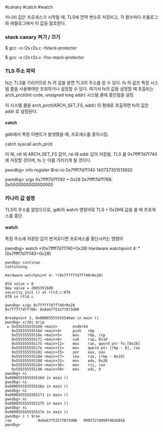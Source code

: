 #canary #catch #watch 

카나리 값은 프로세스가 시작될 때, TLS에 전역 변수로 저장되고, 각 함수마다 프롤로그와 에필로그에서 이 값을 참조한다.

### stack canary 켜기 / 끄기

$ gcc -o r2s r2s.c -fstack-protector

$ gcc -o r2s r2s.c -fno-stack-protector

### TLS 주소 파악

fs는 TLS를 가리키므로 fs 의 값을 알면 TLS의 주소를 알 수 있다.
fs 의 값은 특정 시스템 콜을 사용해야만 조회하거나 설정할 수 있다.
여기서 fs의 값을 설정할 때 호출되는 arch_prctl(int code, unsigned long addr) 시스템 콜에 중단점을 설정

이 시스템 콜을 arch_prctl(ARCH_SET_FS, addr) 의 형태로 호출하면 fs의 값은 addr 로 설정된다.

#### catch
gdb에서 특정 이벤트가 발생했을 때, 프로세스를 중지시킴.

catch syscall arch_prctl

이 때, rdi 에 ARCH_SET_FS 값이,
rsi 에 addr 값이 저장됨.
TLS 를 0x7ffff7d7f740 에 저장할 것이며, fs 는 이를 가리키게 될 것이다.

pwndbg> info register $rsi
rsi 0x7ffff7d7f740 140737351513920

pwndbg> x/gx 0x7ffff7d7f740 + 0x28
0x7ffff7d7f768: 0x0000000000000000

### 카나리 값 설정
TLS의 주소를 알았으므로, gdb의 watch 명령어로 TLS + 0x28에 값을 쓸 때 프로세스를 중단.

#### watch
특정 주소에 저장된 값이 변겨오디면 프로세스를 중단시키는 명령어

pwndbg> watch *(0x7ffff7d7f740+0x28)
Hardware watchpoint 4: *(0x7ffff7d7f740+0x28)

```
pwndbg> continue
Continuing.

Hardware watchpoint 4: *(0x7ffff7d7f740+0x28)

Old value = 0
New value = 2005351680
security_init () at rtld.c:870
870	in rtld.c
```

```
pwndbg> x/gx 0x7ffff7d7f740+0x28
0x7ffff7d7f768:	0x8ab7f53277873d00
```
```
Breakpoint 3, 0x00005555555546ae in main ()
pwndbg> x/10i $rip
 ► 0x555555555169 <main>       endbr64
   0x55555555516d <main+4>     push   rbp
   0x55555555516e <main+5>     mov    rbp, rsp
   0x555555555171 <main+8>     sub    rsp, 0x10   
   0x555555555175 <main+12>    mov    rax, qword ptr fs:[0x28]
   0x55555555517e <main+21>    mov    qword ptr [rbp - 8], rax
   0x555555555182 <main+25>    xor    eax, eax
   0x555555555184 <main+27>    lea    rax, [rbp - 0x10]
   0x555555555188 <main+31>    mov    edx, 0x20
   0x55555555518d <main+36>    mov    rsi, rax
   0x555555555190 <main+39>    mov    edi, 0
pwndbg> ni
0x000055555555516d in main ()
pwndbg> ni
0x000055555555516e in main ()
pwndbg> ni
0x0000555555555171 in main ()
pwndbg> ni
0x0000555555555175 in main ()
pwndbg> ni
0x000055555555517e in main ()
pwndbg> i r $rax
rax            0x8ab7f53277873d00	9995727495074626816
pwndbg> 
```